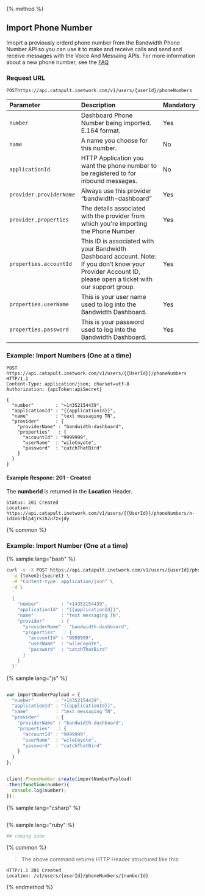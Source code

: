 {% method %}

## Import Phone Number
Imoprt a previously orderd phone number from the Bandwidth Phone Number API so you can use it to make and receive calls and send and receive messages with the Voice And Messaing APIs. For more information about a new phone number, see the <a href="https://dev.bandwidth.com/faq/#Phone">FAQ</a>


### Request URL

<code class="post">POST</code>`https://api.catapult.inetwork.com/v1/users/{userId}/phoneNumbers`

| Parameter               | Description                                                                                                                                                 | Mandatory |
|:------------------------|:------------------------------------------------------------------------------------------------------------------------------------------------------------|:----------|
| `number`                | Dashboard Phone Number being imported. E.164 format.                                                                                                        | Yes       |
| `name`                  | A name you choose for this number.                                                                                                                          | No        |
| `applicationId`         | HTTP Application you want the phone number to be registered to for inbound messages.                                                                        | No        |
| `provider.providerName` | Always use this provider “bandwidth-dashboard”                                                                                                              | Yes       |
| `provider.properties`   | The details associated with the provider from which you're importing the Phone Number                                                                       | Yes       |
| `properties.accountId`  | This ID is associated with your Bandwidth Dashboard account. Note: If you don’t know your Provider Account ID, please open a ticket with our support group. | Yes       |
| `properties.userName`   | This is your user name used to log into the Bandwidth Dashboard.                                                                                            | Yes       |
| `properties.password`   | This is your password used to log into the Bandwidth Dashboard.                                                                                             | Yes       |

### Example: Import Numbers (One at a time)

```http
POST https://api.catapult.inetwork.com/v1/users/{{UserId}}/phoneNumbers HTTP/1.1
Content-Type: application/json; charset=utf-8
Authorization: {apiToken:apiSecret}

{
  "number"        : "+14352154439",
  "applicationId" : "{{applicationId}}",
  "name"          : "text messaging TN",
  "provider"      : {
    "providerName" : "bandwidth-dashboard",
    "properties"   : {
      "accountId" : "9999999",
      "userName"  : "wileCoyote",
      "password"  : "catchThatBird"
    }
  }
}
```

#### Example Respone: 201 - Created

The **numberId** is returned in the **Location** Header.

```http
Status: 201 Created
Location: https://api.catapult.inetwork.com/v1/users/{{UserId}}/phoneNumbers/n-id3x6rblp4jrkih2u7zxjdy
```

{% common %}

### Example: Import Number (One at a time)

{% sample lang="bash" %}

```bash
curl -v -X POST https://api.catapult.inetwork.com/v1/users/{userId}/phoneNumbers \
  -u {token}:{secret} \
  -H "Content-type: application/json" \
  -d \
  '
  {
    "number"        : "+14352154439",
    "applicationId" : "{{applicationId}}",
    "name"          : "text messaging TN",
    "provider"      : {
      "providerName" : "bandwidth-dashboard",
      "properties"   : {
        "accountId" : "9999999",
        "userName"  : "wileCoyote",
        "password"  : "catchThatBird"
      }
    }
  }'
```

{% sample lang="js" %}

```js

var importNumberPayload = {
  "number"        : "+14352154439",
  "applicationId" : "{{applicationId}}",
  "name"          : "text messaging TN",
  "provider"      : {
    "providerName" : "bandwidth-dashboard",
    "properties"   : {
      "accountId" : "9999999",
      "userName"  : "wileCoyote",
      "password"  : "catchThatBird"
    }
  }
};


client.PhoneNumber.create(importNumberPayload)
.then(function(number){
  console.log(number);
});
```


{% sample lang="csharp" %}

```csharp

```

{% sample lang="ruby" %}

```ruby
## coming soon
```

{% common %}


> The above command returns HTTP Header structured like this:

```
HTTP/1.1 201 Created
Location: /v1/users/{userId}/phoneNumbers/{numberId}
```

{% endmethod %}
